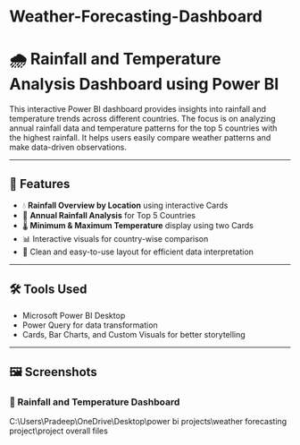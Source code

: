 # Weather-Forecasting-Dashboard
# 🌧️ Rainfall and Temperature Analysis Dashboard using Power BI

This interactive Power BI dashboard provides insights into rainfall and temperature trends across different countries. The focus is on analyzing annual rainfall data and temperature patterns for the top 5 countries with the highest rainfall. It helps users easily compare weather patterns and make data-driven observations.

---

## 🚀 Features

- 💧 **Rainfall Overview by Location** using interactive Cards
- 📅 **Annual Rainfall Analysis** for Top 5 Countries
- 🌡️ **Minimum & Maximum Temperature** display using two Cards
- 📊 Interactive visuals for country-wise comparison
- 📁 Clean and easy-to-use layout for efficient data interpretation

---

## 🛠️ Tools Used

- Microsoft Power BI Desktop  
- Power Query for data transformation  
- Cards, Bar Charts, and Custom Visuals for better storytelling

---

## 🖼️ Screenshots

### 📌 Rainfall and Temperature Dashboard
C:\Users\Pradeep\OneDrive\Desktop\power bi projects\weather forecasting project\project overall files




